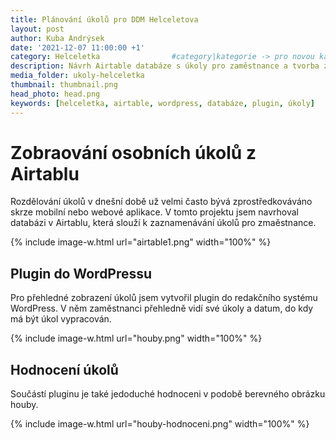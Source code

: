 ```yaml
---
title: Plánování úkolů pro DDM Helceletova
layout: post
author: Kuba Andrýsek
date: '2021-12-07 11:00:00 +1'
category: Helceletka                #category|kategorie -> pro novou kategorii je potřeba vytvořit stránku v "categories"
description: Návrh Airtable databáze s úkoly pro zaměstnance a tvorba zobrazovacího pluginu do WordPressu
media_folder: ukoly-helceletka
thumbnail: thumbnail.png
head_photo: head.png
keywords: [helceletka, airtable, wordpress, databáze, plugin, úkoly]
--- 
```


# Zobraování osobních úkolů z Airtablu

Rozdělování úkolů v dnešní době už velmi často bývá zprostředkováváno skrze mobilní nebo webové aplikace.
V tomto projektu jsem navrhoval databázi v Airtablu, která slouží k zaznamenávání úkolů pro zmaěstnance.

{% include image-w.html
url="airtable1.png"
width="100%"
%}

## Plugin do WordPressu

Pro přehledné zobrazení úkolů jsem vytvořil plugin do redakčního systému WordPress.
V něm zaměstnanci přehledně vidí své úkoly a datum, do kdy má být úkol vypracován.

{% include image-w.html
url="houby.png"
width="100%"
%}

## Hodnocení úkolů

Součástí pluginu je také jedoduché hodnoceni v podobě berevného obrázku houby.

{% include image-w.html
url="houby-hodnoceni.png"
width="100%"
%}

